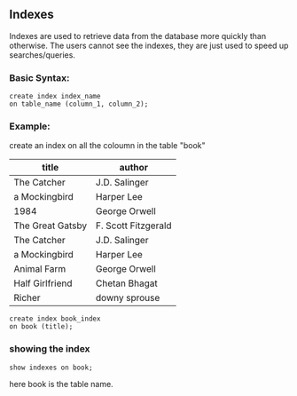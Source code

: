 ## Indexes

Indexes are used to retrieve data from the database more quickly than otherwise. The users cannot see the indexes, they are just used to speed up searches/queries.

### Basic Syntax: 

```
create index index_name
on table_name (column_1, column_2);

```

### Example: 

create an index on all the coloumn in the table "book"

| title            | author              |
|------------------|---------------------|
| The Catcher      | J.D. Salinger       |
| a Mockingbird    | Harper Lee          |
| 1984             | George Orwell       |
| The Great Gatsby | F. Scott Fitzgerald |
| The Catcher      | J.D. Salinger       |
| a Mockingbird    | Harper Lee          |
| Animal Farm      | George Orwell       |
| Half Girlfriend  | Chetan Bhagat       |
| Richer           | downy sprouse       |

```
create index book_index
on book (title);
```

### showing the index

```
show indexes on book;
```
here book is the table name.




